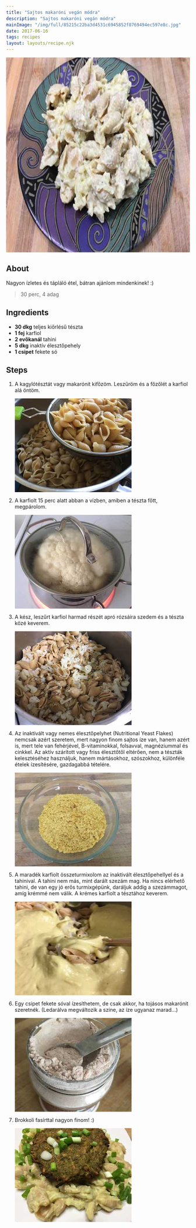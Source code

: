 ```yaml
---
title: "Sajtos makaróni vegán módra"
description: "Sajtos makaróni vegán módra"
mainImage: "/img/full/85215c22ba3d4531c6945852f8769494ec597e8c.jpg"
date: 2017-06-16
tags: recipes
layout: layouts/recipe.njk
---
```

                            
<p align="center"><a href="https://cookpad.com/hu/receptek/2823750-sajtos-makaroni-vegan-modra" rel="Recipe source page"><img width="751" height="532" src="/img/full/85215c22ba3d4531c6945852f8769494ec597e8c.jpg"/></a></p>

## About
<p class="mb-sm">Nagyon ízletes és tápláló étel, bátran ajánlom mindenkinek! :)   </p>

> 30 perc, 4 adag 

## Ingredients
* **30 dkg** teljes kiőrlésű tészta
* **1 fej** karfiol
* **2 evőkanál** tahini
* **5 dkg** inaktív élesztőpehely
* **1 csipet** fekete só

## Steps

1. A kagylótésztát vagy makarónit kifőzöm. Leszűröm és a főzőlét a karfiol alá öntöm.
 
    <p><img width="320" height="256" align="left" src="/img/full/62e2893e54a1e10af72ec70eebc523b8ffc5a381.jpg"/></p><div style="clear: both"/>

2. A karfiolt 15 perc alatt abban a vízben, amiben a tészta főtt, megpárolom.
 
    <p><img width="320" height="256" align="left" src="/img/full/fbec4aca1df7a915c903d53004ace00d34c98329.jpg"/></p><div style="clear: both"/>

3. A kész, leszűrt karfiol harmad részét apró rózsáira szedem és a tészta közé keverem.
 
    <p><img width="320" height="256" align="left" src="/img/full/b67e533b17a58e52f31da4b69a24347c41b131ea.jpg"/></p><div style="clear: both"/>

4. Az inaktivált vagy nemes élesztőpelyhet (Nutritional Yeast Flakes) nemcsak azért szeretem, mert nagyon finom sajtos íze van, hanem azért is, mert tele van fehérjével, B-vitaminokkal, folsavval, magnéziummal és cinkkel. Az aktív szárított vagy friss élesztőtől eltérően, nem a tészták kelesztéséhez használjuk, hanem mártásokhoz, szószokhoz, különféle ételek ízesítésére, gazdagabbá tételére.
 
    <p><img width="320" height="256" align="left" src="/img/full/5dd2c7f7464573814002f0a31f062276e47e77b3.jpg"/></p><div style="clear: both"/>

5. A maradék karfiolt összeturmixolom az inaktivált élesztőpehellyel és a tahinival. A tahini nem más, mint darált szezám mag. Ha nincs elérhető tahini, de van egy jó erős turmixgépünk, daráljuk addig a szezámmagot, amíg krémmé nem válik. A krémes karfiolt a tésztához keverem.
 
    <p><img width="320" height="256" align="left" src="/img/full/7ba7350386d5029540c614c55c65fce002485f2c.jpg"/></p><div style="clear: both"/>

6. Egy csipet fekete sóval ízesíthetem, de csak akkor, ha tojásos makarónit szeretnék. (Ledarálva megváltozik a színe, az íze ugyanaz marad...)
 
    <p><img width="320" height="256" align="left" src="/img/full/b0c6715c8168af93db4cbd2e68f9eba027ee6e1f.jpg"/></p><div style="clear: both"/>

7. Brokkoli fasírttal nagyon finom! :)
 
    <p><img width="320" height="256" align="left" src="/img/full/3fb723c0d6b6d4754e6e67965a96abfea5c6b8d9.jpg"/></p><div style="clear: both"/>

